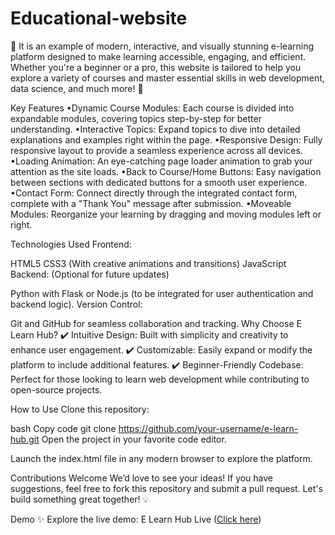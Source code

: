 # Educational-website
🌟 It is an example of modern, interactive, and visually stunning e-learning platform designed to make learning accessible, engaging, and efficient. Whether you're a beginner or a pro, this website is tailored to help you explore a variety of courses and master essential skills in web development, data science, and much more! 🚀


Key Features
•Dynamic Course Modules: Each course is divided into expandable modules, covering topics step-by-step for better understanding.
•Interactive Topics: Expand topics to dive into detailed explanations and examples right within the page.
•Responsive Design: Fully responsive layout to provide a seamless experience across all devices.
•Loading Animation: An eye-catching page loader animation to grab your attention as the site loads.
•Back to Course/Home Buttons: Easy navigation between sections with dedicated buttons for a smooth user experience.
•Contact Form: Connect directly through the integrated contact form, complete with a "Thank You" message after submission.
•Moveable Modules: Reorganize your learning by dragging and moving modules left or right.

Technologies Used
Frontend:

HTML5
CSS3 (With creative animations and transitions)
JavaScript
Backend: (Optional for future updates)

Python with Flask or Node.js (to be integrated for user authentication and backend logic).
Version Control:

Git and GitHub for seamless collaboration and tracking.
Why Choose E Learn Hub?
✔️ Intuitive Design: Built with simplicity and creativity to enhance user engagement.
✔️ Customizable: Easily expand or modify the platform to include additional features.
✔️ Beginner-Friendly Codebase: Perfect for those looking to learn web development while contributing to open-source projects.

How to Use
Clone this repository:

bash
Copy code
git clone https://github.com/your-username/e-learn-hub.git
Open the project in your favorite code editor.

Launch the index.html file in any modern browser to explore the platform.

Contributions Welcome
We’d love to see your ideas! If you have suggestions, feel free to fork this repository and submit a pull request. Let's build something great together! 💡

Demo
✨ Explore the live demo: E Learn Hub Live ([Click here](https://ganpat-mallah.github.io/E-Learning-Website/))

